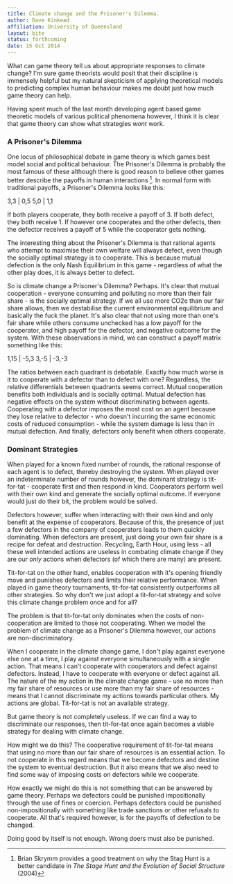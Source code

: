 ```yaml
---
title: Climate change and the Prisoner's Dilemma.
author: Dave Kinkead
affiliation: University of Queensland
layout: bite
status: forthcoming
date: 15 Oct 2014
---
```


What can game theory tell us about appropriate responses to climate change?  I'm sure game theorists would posit that their discipline is immensely helpful but my natural skepticism of applying theoretical models to predicting complex human behaviour makes me doubt just how much game theory can help.

Having spent much of the last month developing agent based game theoretic models of various political phenomena however, I think it is clear that game theory can show what strategies _wont_ work.


### A Prisoner's Dilemma

One locus of philosophical debate in game theory is which games best model social and political behaviour.  The Prisoner's Dilemma is probably the most famous of these although there is good reason to believe other games better describe the payoffs in human interactions [^stag].  In normal form with  traditional payoffs, a Prisoner's Dilemma looks like this:


3,3		|		0,5	
5,0		|		1,1


If both players cooperate, they both receive a payoff of 3.  If both defect, they both receive 1.  If however one cooperates and the other defects, then the defector receives a payoff of 5 while the cooperator gets nothing.

The interesting thing about the Prisoner's Dilemma is that rational agents who attempt to maximise their own welfare will always defect, even though the socially optimal strategy is to cooperate.  This is because mutual defection is the only Nash Equilibrium in this game - regardless of what the other play does, it is always better to defect.

So is climate change a Prisoner's Dilemma?  Perhaps.  It's clear that mutual cooperation - everyone consuming and polluting no more than their fair share - is the socially optimal strategy.  If we all use more CO2e than our fair share allows, then we destabilise the current environmental equilibrium and basically the fuck the planet.  It's also clear that not using more than one's fair share while others consume unchecked has a low payoff for the cooperator, and high payoff for the defector, and negative outcome for the system.  With these observations in mind, we can construct a payoff matrix something like this:


1,15	|		-5,3
3,-5	|		-3,-3


The ratios between each quadrant is debatable.  Exactly how much worse is it to cooperate with a defector than to defect with one? Regardless, the relative differentials between quadrants seems correct.  Mutual cooperation benefits both individuals and is socially optimal.  Mutual defection has negative effects on the system without discriminating between agents.  Cooperating with a defector imposes the most cost on an agent because they lose relative to defector - who doesn't incurring the same economic costs of reduced consumption - while the system damage is less than in mutual defection.  And finally, defectors only benefit when others cooperate.


### Dominant Strategies

When played for a known fixed number of rounds, the rational response of each agent is to defect, thereby destroying the system.  When played over an indeterminate number of rounds however, the dominant strategy is tit-for-tat - cooperate first and then respond in kind.  Cooperators perform well with their own kind and generate the socially optimal outcome.  If everyone would just do their bit, the problem would be solved.

Defectors however, suffer when interacting with their own kind and only benefit at the expense of cooperators.  Because of this, the presence of just a few defectors in the company of cooperators leads to them quickly dominating.  When defectors are present, just doing your own fair share is a recipe for defeat and destruction.  Recycling, Earth Hour, using less - all these well intended actions are useless in combating climate change if they are our _only_ actions when defectors (of which there are many) are present.

Tit-for-tat on the other hand, enables cooperation with it's opening friendly move and punishes defectors and limits their relative performance.  When played in game theory tournaments, tit-for-tat consistently outperforms all other strategies.  So why don't we just adopt a tit-for-tat strategy and solve this climate change problem once and for all?

The problem is that tit-for-tat only dominates when the costs of non-cooperation are limited to those not cooperating.  When we model the problem of climate change as a Prisoner's Dilemma however, our actions are non-discriminatory.

When I cooperate in the climate change game, I don't play against everyone else one at a time, I play against everyone simultaneously with a single action.  That means I can't cooperate with cooperators and defect against defectors. Instead, I have to cooperate with everyone or defect against all.  The nature of the my action in the climate change game - use no more than my fair share of resources or use more than my fair share of resources - means that I cannot discriminate my actions towards particular others.  My actions are global.  Tit-for-tat is not an available strategy.


But game theory is not completely useless.  If we can find a way to discriminate our responses, then tit-for-tat once again becomes a viable strategy for dealing with climate change.

How might we do this?  The cooperative requirement of tit-for-tat means that using no more than our fair share of resources is an essential action.  To not cooperate in this regard means that we become defectors and destine the system to eventual destruction.  But it also means that we also need to find some way of imposing costs on defectors while we cooperate.  

How exactly we might do this is not something that can be answered by game theory.  Perhaps we defectors could be punished impositionally through the use of fines or coercion.  Perhaps defectors could be punished non-impositionally with something like trade sanctions or other refusals to cooperate.  All that's required however, is for the payoffs of defection to be changed.

Doing good by itself is not enough. Wrong doers must also be punished.




[^stag]: Brian Skrymm provides a good treatment on why the Stag Hunt is a better candidate in _The Stage Hunt and the Evolution of Social Structure_ (2004)